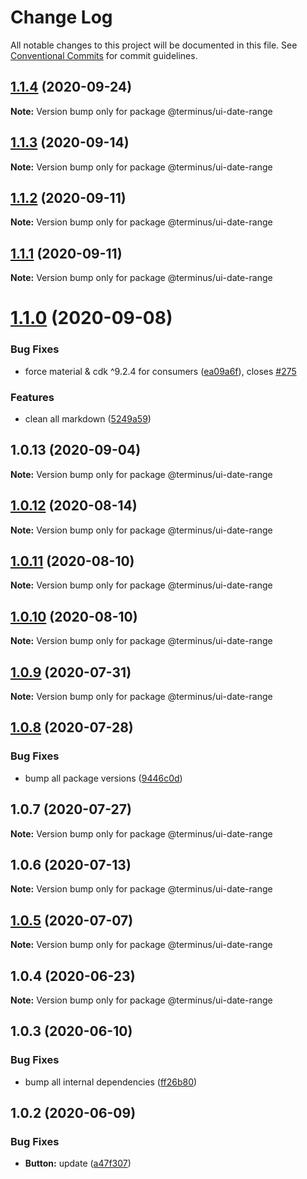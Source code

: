 # Change Log

All notable changes to this project will be documented in this file.
See [Conventional Commits](https://conventionalcommits.org) for commit guidelines.

## [1.1.4](https://github.com/GetTerminus/terminus-oss/compare/@terminus/ui-date-range@1.1.3...@terminus/ui-date-range@1.1.4) (2020-09-24)

**Note:** Version bump only for package @terminus/ui-date-range





## [1.1.3](https://github.com/GetTerminus/terminus-oss/compare/@terminus/ui-date-range@1.1.2...@terminus/ui-date-range@1.1.3) (2020-09-14)

**Note:** Version bump only for package @terminus/ui-date-range





## [1.1.2](https://github.com/GetTerminus/terminus-oss/compare/@terminus/ui-date-range@1.1.1...@terminus/ui-date-range@1.1.2) (2020-09-11)

**Note:** Version bump only for package @terminus/ui-date-range





## [1.1.1](https://github.com/GetTerminus/terminus-oss/compare/@terminus/ui-date-range@1.1.0...@terminus/ui-date-range@1.1.1) (2020-09-11)

**Note:** Version bump only for package @terminus/ui-date-range





# [1.1.0](https://github.com/GetTerminus/terminus-oss/compare/@terminus/ui-date-range@1.0.13...@terminus/ui-date-range@1.1.0) (2020-09-08)


### Bug Fixes

* force material & cdk ^9.2.4 for consumers ([ea09a6f](https://github.com/GetTerminus/terminus-oss/commit/ea09a6ff88a1ea239fe0e24cb011abfb3ffc8908)), closes [#275](https://github.com/GetTerminus/terminus-oss/issues/275)


### Features

* clean all markdown ([5249a59](https://github.com/GetTerminus/terminus-oss/commit/5249a59486be63b6d9a0be7a801defb9b6adcedc))





## 1.0.13 (2020-09-04)

**Note:** Version bump only for package @terminus/ui-date-range





## [1.0.12](https://github.com/GetTerminus/terminus-oss/compare/@terminus/ui-date-range@1.0.11...@terminus/ui-date-range@1.0.12) (2020-08-14)

**Note:** Version bump only for package @terminus/ui-date-range

## [1.0.11](https://github.com/GetTerminus/terminus-oss/compare/@terminus/ui-date-range@1.0.10...@terminus/ui-date-range@1.0.11) (2020-08-10)

**Note:** Version bump only for package @terminus/ui-date-range

## [1.0.10](https://github.com/GetTerminus/terminus-oss/compare/@terminus/ui-date-range@1.0.9...@terminus/ui-date-range@1.0.10) (2020-08-10)

**Note:** Version bump only for package @terminus/ui-date-range

## [1.0.9](https://github.com/GetTerminus/terminus-oss/compare/@terminus/ui-date-range@1.0.8...@terminus/ui-date-range@1.0.9) (2020-07-31)

**Note:** Version bump only for package @terminus/ui-date-range

## [1.0.8](https://github.com/GetTerminus/terminus-oss/compare/@terminus/ui-date-range@1.0.7...@terminus/ui-date-range@1.0.8) (2020-07-28)

### Bug Fixes

* bump all package versions ([9446c0d](https://github.com/GetTerminus/terminus-oss/commit/9446c0d5cde3bd693cfba7cabbfd2db443a47b00))

## 1.0.7 (2020-07-27)

**Note:** Version bump only for package @terminus/ui-date-range

## 1.0.6 (2020-07-13)

**Note:** Version bump only for package @terminus/ui-date-range

## [1.0.5](https://github.com/GetTerminus/terminus-oss/compare/@terminus/ui-date-range@1.0.4...@terminus/ui-date-range@1.0.5) (2020-07-07)

**Note:** Version bump only for package @terminus/ui-date-range

## 1.0.4 (2020-06-23)

**Note:** Version bump only for package @terminus/ui-date-range

## 1.0.3 (2020-06-10)

### Bug Fixes

* bump all internal dependencies ([ff26b80](https://github.com/GetTerminus/terminus-oss/commit/ff26b806bb599401f006996be5b567a378e68ef3))

## 1.0.2 (2020-06-09)

### Bug Fixes

* **Button:** update ([a47f307](https://github.com/GetTerminus/terminus-oss/commit/a47f30757b9216d6ee76788c117e76eacf5289e5))
